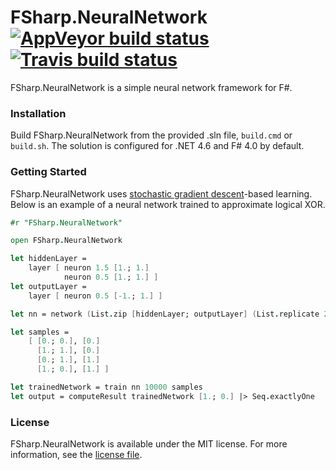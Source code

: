 # FSharp.NeuralNetwork [![AppVeyor build status](https://ci.appveyor.com/api/projects/status/006u68enqaw0lfoo)](https://ci.appveyor.com/project/JahTheDev/fsharp-neuralnetwork) [![Travis build status](https://travis-ci.org/JahTheDev/FSharp.NeuralNetwork.png)](https://travis-ci.org/JahTheDev/FSharp.NeuralNetwork)

FSharp.NeuralNetwork is a simple neural network framework for F#.

### Installation

Build FSharp.NeuralNetwork from the provided .sln file, `build.cmd` or `build.sh`. The solution is configured for .NET 4.6 and F# 4.0 by default.

### Getting Started

FSharp.NeuralNetwork uses [stochastic gradient descent](https://en.wikipedia.org/wiki/Stochastic_gradient_descent)-based learning. Below is an example of a neural network trained to approximate logical XOR.

```fsharp
#r "FSharp.NeuralNetwork"

open FSharp.NeuralNetwork

let hiddenLayer =
    layer [ neuron 1.5 [1.; 1.]
            neuron 0.5 [1.; 1.] ]
let outputLayer =
    layer [ neuron 0.5 [-1.; 1.] ]

let nn = network (List.zip [hiddenLayer; outputLayer] (List.replicate 2 sigmoid)) 0.25 0.8

let samples =
    [ [0.; 0.], [0.]
      [1.; 1.], [0.]
      [0.; 1.], [1.]
      [1.; 0.], [1.] ]

let trainedNetwork = train nn 10000 samples
let output = computeResult trainedNetwork [1.; 0.] |> Seq.exactlyOne
```

### License

FSharp.NeuralNetwork is available under the MIT license. For more information, see the [license file](https://github.com/JahTheDev/FSharp.NeuralNetwork/blob/master/LICENSE.md).
